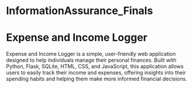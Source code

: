 # InformationAssurance_Finals
# Expense and Income Logger
Expense and Income Logger is a simple, user-friendly web application designed to help individuals manage their personal finances. Built with Python, Flask, SQLite, HTML, CSS, and JavaScript, this application allows users to easily track their income and expenses, offering insights into their spending habits and helping them make more informed financial decisions.

